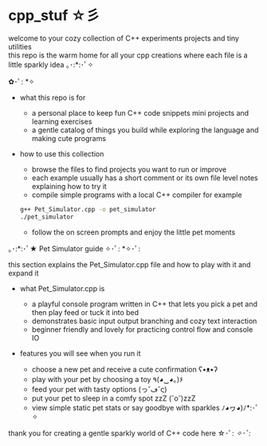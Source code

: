 # cpp_stuf ☆彡

welcome to your cozy collection of C++ experiments projects and tiny utilities  
this repo is the warm home for all your cpp creations where each file is a little sparkly idea ｡･:*:･ﾟ✧

 ✿･ﾟ: *✧

* what this repo is for
  * a personal place to keep fun C++ code snippets mini projects and learning exercises
  * a gentle catalog of things you build while exploring the language and making cute programs

* how to use this collection
  * browse the files to find projects you want to run or improve
  * each example usually has a short comment or its own file level notes explaining how to try it
  * compile simple programs with a local C++ compiler for example
  ```bash
  g++ Pet_Simulator.cpp -o pet_simulator
  ./pet_simulator
  ```
  * follow the on screen prompts and enjoy the little pet moments

｡･:*:･ﾟ★ Pet Simulator guide ✧･ﾟ: *✧･ﾟ:

this section explains the Pet_Simulator.cpp file and how to play with it and expand it

* what Pet_Simulator.cpp is
  * a playful console program written in C++ that lets you pick a pet and then play feed or tuck it into bed
  * demonstrates basic input output branching and cozy text interaction
  * beginner friendly and lovely for practicing control flow and console IO

* features you will see when you run it
  * choose a new pet and receive a cute confirmation ʕ•ᴥ•ʔ
  * play with your pet by choosing a toy ٩(◕‿◕｡)۶
  * feed your pet with tasty options (っ˘ڡ˘ς)
  * put your pet to sleep in a comfy spot zzZ (˘o˘)zzZ
  * view simple static pet stats or say goodbye with sparkles ﾉ◕ヮ◕)ﾉ*:･ﾟ✧

thank you for creating a gentle sparkly world of C++ code here ☆･ﾟ: *✧･ﾟ:*  

